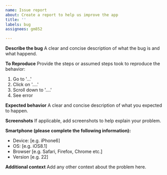 ```yaml
---
name: Issue report
about: Create a report to help us improve the app
title: ''
labels: bug
assignees: gm852

---
```


**Describe the bug**
A clear and concise description of what the bug is and what happend.

**To Reproduce**
Provide the steps or assumed steps took to reproduce the behavior:
1. Go to '...'
2. Click on '....'
3. Scroll down to '....'
4. See error

**Expected behavior**
A clear and concise description of what you expected to happen.

**Screenshots**
If applicable, add screenshots to help explain your problem.

**Smartphone (please complete the following information):**
 - Device: [e.g. iPhone6]
 - OS: [e.g. iOS8.1]
 - Browser [e.g. Safari, Firefox, Chrome etc.]
 - Version [e.g. 22]

**Additional context**
Add any other context about the problem here.
